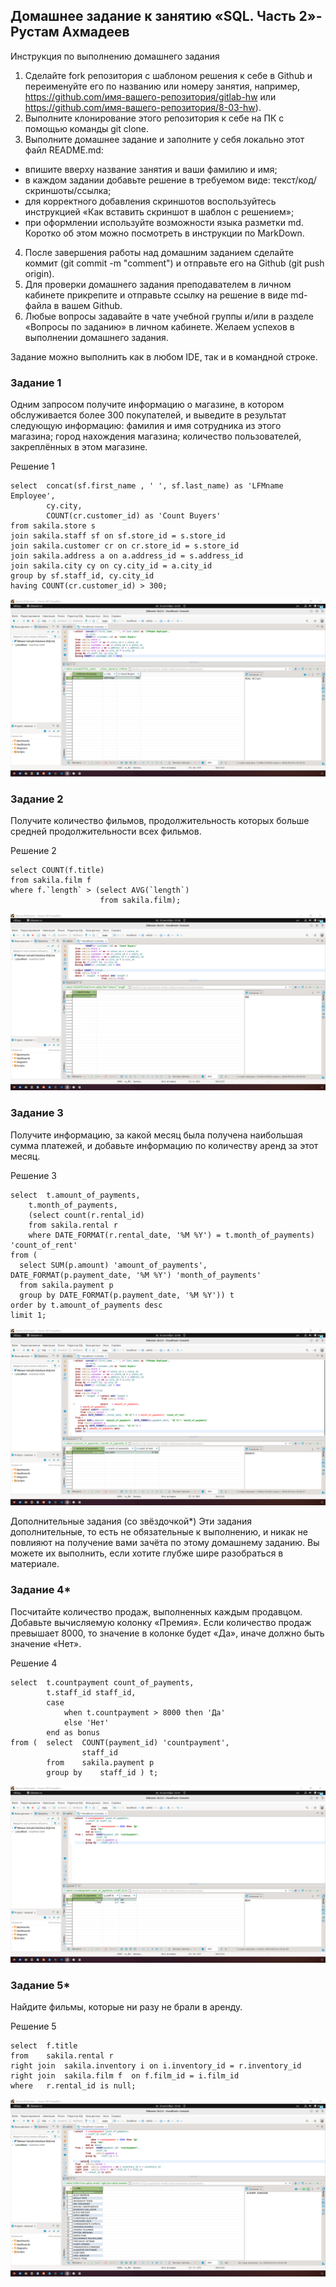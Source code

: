 ## Домашнее задание к занятию «SQL. Часть 2»-Рустам Ахмадеев
Инструкция по выполнению домашнего задания
1. Сделайте fork репозитория c шаблоном решения к себе в Github и переименуйте его по названию или номеру занятия, например, https://github.com/имя-вашего-репозитория/gitlab-hw или https://github.com/имя-вашего-репозитория/8-03-hw).
2. Выполните клонирование этого репозитория к себе на ПК с помощью команды git clone.
3. Выполните домашнее задание и заполните у себя локально этот файл README.md:
- впишите вверху название занятия и ваши фамилию и имя;
- в каждом задании добавьте решение в требуемом виде: текст/код/скриншоты/ссылка;
- для корректного добавления скриншотов воспользуйтесь инструкцией «Как вставить скриншот в шаблон с решением»;
- при оформлении используйте возможности языка разметки md. Коротко об этом можно посмотреть в инструкции по MarkDown.
4. После завершения работы над домашним заданием сделайте коммит (git commit -m "comment") и отправьте его на Github (git push origin).
5. Для проверки домашнего задания преподавателем в личном кабинете прикрепите и отправьте ссылку на решение в виде md-файла в вашем Github.
6. Любые вопросы задавайте в чате учебной группы и/или в разделе «Вопросы по заданию» в личном кабинете.
Желаем успехов в выполнении домашнего задания.

Задание можно выполнить как в любом IDE, так и в командной строке.

### Задание 1
Одним запросом получите информацию о магазине, в котором обслуживается более 300 покупателей, и выведите в результат следующую информацию:
фамилия и имя сотрудника из этого магазина;
город нахождения магазина;
количество пользователей, закреплённых в этом магазине.

Решение 1
```
select	concat(sf.first_name , ' ', sf.last_name) as 'LFMname Employee',
		cy.city,
		COUNT(cr.customer_id) as 'Count Buyers'		
from sakila.store s
join sakila.staff sf on sf.store_id = s.store_id 
join sakila.customer cr on cr.store_id = s.store_id
join sakila.address a on a.address_id = s.address_id 
join sakila.city cy on cy.city_id = a.city_id 
group by sf.staff_id, cy.city_id 
having COUNT(cr.customer_id) > 300;

```
![alt text](https://github.com/ahmrust/SQL-part2/blob/main/img/1.png)

### Задание 2
Получите количество фильмов, продолжительность которых больше средней продолжительности всех фильмов.

Решение 2
```
select COUNT(f.title)
from sakila.film f  
where f.`length` > (select AVG(`length`) 
                    from sakila.film);
```
![alt text](https://github.com/ahmrust/SQL-part2/blob/main/img/2.png)

### Задание 3
Получите информацию, за какой месяц была получена наибольшая сумма платежей, и добавьте информацию по количеству аренд за этот месяц.

Решение 3
```
select	t.amount_of_payments,
	t.month_of_payments,
	(select count(r.rental_id)
	from sakila.rental r
	where DATE_FORMAT(r.rental_date, '%M %Y') = t.month_of_payments) 'count_of_rent'
from (
  select SUM(p.amount) 'amount_of_payments', DATE_FORMAT(p.payment_date, '%M %Y') 'month_of_payments' 
  from sakila.payment p 
  group by DATE_FORMAT(p.payment_date, '%M %Y')) t
order by t.amount_of_payments desc  
limit 1;

```
![alt text](https://github.com/ahmrust/SQL-part2/blob/main/img/3.png)

Дополнительные задания (со звёздочкой*)
Эти задания дополнительные, то есть не обязательные к выполнению, и никак не повлияют на получение вами зачёта по этому домашнему заданию. Вы можете их выполнить, если хотите глубже шире разобраться в материале.


### Задание 4*
Посчитайте количество продаж, выполненных каждым продавцом. Добавьте вычисляемую колонку «Премия». Если количество продаж превышает 8000, то значение в колонке будет «Да», иначе должно быть значение «Нет».

Решение 4
```
select	t.countpayment count_of_payments,
		t.staff_id staff_id,
		case 
			when t.countpayment > 8000 then 'Да'
			else 'Нет'
		end as bonus
from (	select	COUNT(payment_id) 'countpayment',
				staff_id  
  		from	sakila.payment p 
  		group by	staff_id ) t;

```
![alt text](https://github.com/ahmrust/SQL-part2/blob/main/img/4.png)

### Задание 5*
Найдите фильмы, которые ни разу не брали в аренду.

Решение 5
```
select	f.title
from	sakila.rental r
right join	sakila.inventory i on i.inventory_id = r.inventory_id  
right join	sakila.film f  on f.film_id = i.film_id 
where	r.rental_id is null;

```
![alt text](https://github.com/ahmrust/SQL-part2/blob/main/img/5.png)
